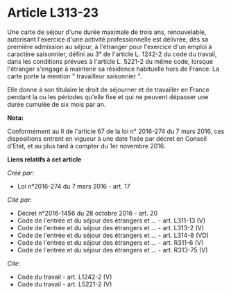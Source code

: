# Article L313-23

Une carte de séjour d'une durée maximale de trois ans, renouvelable, autorisant l'exercice d'une activité professionnelle est
délivrée, dès sa première admission au séjour, à l'étranger pour l'exercice d'un emploi à caractère saisonnier, défini au 3°
de l'article L. 1242-2 du code du travail, dans les conditions prévues à l'article L. 5221-2 du même code, lorsque l'étranger
s'engage à maintenir sa résidence habituelle hors de France. La carte porte la mention " travailleur saisonnier ". 

Elle donne à son titulaire le droit de séjourner et de travailler en France pendant la ou les périodes qu'elle fixe et qui ne
peuvent dépasser une durée cumulée de six mois par an.

**Nota:**

Conformément au II de l'article 67 de la loi n° 2016-274 du 7 mars 2016, ces dispositions entrent en vigueur à une date fixée
par décret en Conseil d'Etat, et au plus tard à compter du 1er novembre 2016.

**Liens relatifs à cet article**

_Créé par_:

  - Loi n°2016-274 du 7 mars 2016 - art. 17

_Cité par_:

  - Décret n°2016-1456 du 28 octobre 2016 - art. 20
  - Code de l'entrée et du séjour des étrangers et ... - art. L311-13 (V)
  - Code de l'entrée et du séjour des étrangers et ... - art. L313-2 (V)
  - Code de l'entrée et du séjour des étrangers et ... - art. L314-8 (VD)
  - Code de l'entrée et du séjour des étrangers et ... - art. R311-6 (V)
  - Code de l'entrée et du séjour des étrangers et ... - art. R313-75 (V)

_Cite_:

  - Code du travail - art. L1242-2 (V)
  - Code du travail - art. L5221-2 (V)
